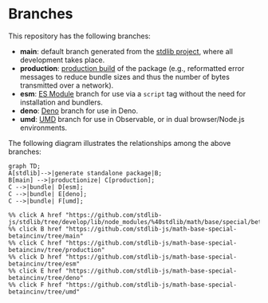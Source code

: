 <!--

@license Apache-2.0

Copyright (c) 2022 The Stdlib Authors.

Licensed under the Apache License, Version 2.0 (the "License");
you may not use this file except in compliance with the License.
You may obtain a copy of the License at

    http://www.apache.org/licenses/LICENSE-2.0

Unless required by applicable law or agreed to in writing, software
distributed under the License is distributed on an "AS IS" BASIS,
WITHOUT WARRANTIES OR CONDITIONS OF ANY KIND, either express or implied.
See the License for the specific language governing permissions and
limitations under the License.

-->

# Branches

This repository has the following branches:

-   **main**: default branch generated from the [stdlib project][stdlib-url], where all development takes place.
-   **production**: [production build][production-url] of the package (e.g., reformatted error messages to reduce bundle sizes and thus the number of bytes transmitted over a network).
-   **esm**: [ES Module][esm-url] branch for use via a `script` tag without the need for installation and bundlers.
-   **deno**: [Deno][deno-url] branch for use in Deno.
-   **umd**: [UMD][umd-url] branch for use in Observable, or in dual browser/Node.js environments.

The following diagram illustrates the relationships among the above branches:

```mermaid
graph TD;
A[stdlib]-->|generate standalone package|B;
B[main] -->|productionize| C[production];
C -->|bundle| D[esm];
C -->|bundle| E[deno];
C -->|bundle| F[umd];

%% click A href "https://github.com/stdlib-js/stdlib/tree/develop/lib/node_modules/%40stdlib/math/base/special/betaincinv"
%% click B href "https://github.com/stdlib-js/math-base-special-betaincinv/tree/main"
%% click C href "https://github.com/stdlib-js/math-base-special-betaincinv/tree/production"
%% click D href "https://github.com/stdlib-js/math-base-special-betaincinv/tree/esm"
%% click E href "https://github.com/stdlib-js/math-base-special-betaincinv/tree/deno"
%% click F href "https://github.com/stdlib-js/math-base-special-betaincinv/tree/umd"
```

[stdlib-url]: https://github.com/stdlib-js/stdlib/tree/develop/lib/node_modules/%40stdlib/math/base/special/betaincinv
[production-url]: https://github.com/stdlib-js/math-base-special-betaincinv/tree/production
[deno-url]: https://github.com/stdlib-js/math-base-special-betaincinv/tree/deno
[umd-url]: https://github.com/stdlib-js/math-base-special-betaincinv/tree/umd
[esm-url]: https://github.com/stdlib-js/math-base-special-betaincinv/tree/esm